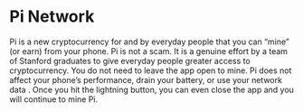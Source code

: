# Pi Network
Pi is a new cryptocurrency for and by everyday people that you can “mine” (or earn) from your phone.
Pi is not a scam. It is a genuine effort by a team of Stanford graduates to give everyday people greater access to cryptocurrency.
You do not need to leave the app open to mine. Pi does not affect your phone’s performance, drain your battery, or use your network data . Once you hit the lightning button, you can even close the app and you will continue to mine Pi.
